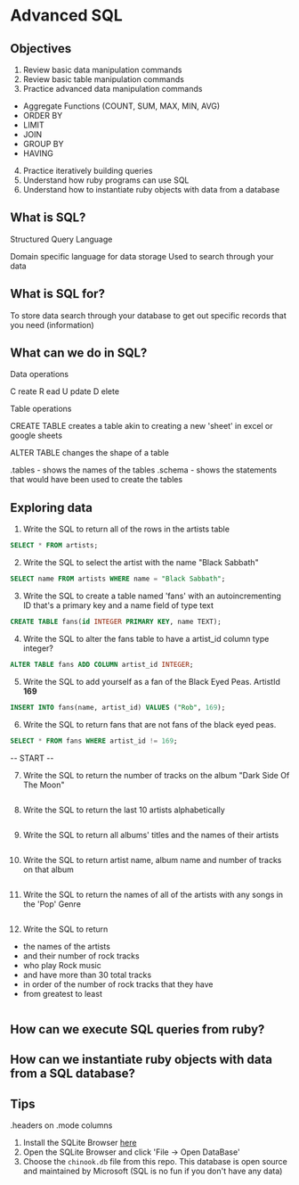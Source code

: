 # Advanced SQL

## Objectives

1. Review basic data manipulation commands
2. Review basic table manipulation commands
3. Practice advanced data manipulation commands

* Aggregate Functions (COUNT, SUM, MAX, MIN, AVG)
* ORDER BY
* LIMIT
* JOIN
* GROUP BY
* HAVING

4. Practice iteratively building queries
5. Understand how ruby programs can use SQL
6. Understand how to instantiate ruby objects with data from a database

## What is SQL?

Structured Query Language

Domain specific language for data storage
Used to search through your data

## What is SQL for?

To store data
search through your database to get out specific records that you need (information)

## What can we do in SQL?

Data operations

C reate
R ead
U pdate
D elete

Table operations

CREATE TABLE
creates a table
akin to creating a new 'sheet' in excel or google sheets

ALTER TABLE
changes the shape of a table

.tables - shows the names of the tables
.schema - shows the statements that would have been used to create the tables

## Exploring data

1. Write the SQL to return all of the rows in the artists table

```SQL
SELECT * FROM artists;
```

2. Write the SQL to select the artist with the name "Black Sabbath"

```SQL
SELECT name FROM artists WHERE name = "Black Sabbath";
```

3. Write the SQL to create a table named 'fans' with an autoincrementing ID that's a primary key and a name field of type text

```SQL
CREATE TABLE fans(id INTEGER PRIMARY KEY, name TEXT);
```

4. Write the SQL to alter the fans table to have a artist_id column type integer?

```SQL
ALTER TABLE fans ADD COLUMN artist_id INTEGER;
```

5. Write the SQL to add yourself as a fan of the Black Eyed Peas. ArtistId **169**

```SQL
INSERT INTO fans(name, artist_id) VALUES ("Rob", 169);
```

6. Write the SQL to return fans that are not fans of the black eyed peas.

```SQL
SELECT * FROM fans WHERE artist_id != 169;
```

-- START --

7. Write the SQL to return the number of tracks on the album "Dark Side Of The Moon"

```SQL

```

8. Write the SQL to return the last 10 artists alphabetically

```SQL

```

9. Write the SQL to return all albums' titles and the names of their artists

```SQL

```

10. Write the SQL to return artist name, album name and number of tracks on that album

```SQL

```

11. Write the SQL to return the names of all of the artists with any songs in the 'Pop' Genre

```SQL

```

12. Write the SQL to return

* the names of the artists
* and their number of rock tracks
* who play Rock music
* and have more than 30 total tracks
* in order of the number of rock tracks that they have
* from greatest to least

```SQL

```

## How can we execute SQL queries from ruby?

## How can we instantiate ruby objects with data from a SQL database?

## Tips

.headers on
.mode columns

1. Install the SQLite Browser [here](http://sqlitebrowser.org/)
2. Open the SQLite Browser and click 'File -> Open DataBase'
3. Choose the `chinook.db` file from this repo. This database is open source and maintained by Microsoft (SQL is no fun if you don't have any data)
